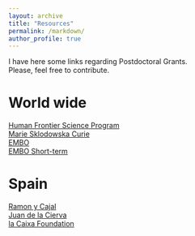 ```yaml
---
layout: archive
title: "Resources"
permalink: /markdown/
author_profile: true
---
```


I have here some links regarding Postdoctoral Grants.  
Please, feel free to contribute.

World wide
==========
[Human Frontier Science Program](https://www.hfsp.org/funding/hfsp-funding/postdoctoral-fellowships)  
[Marie Sklodowska Curie](https://marie-sklodowska-curie-actions.ec.europa.eu/actions/postdoctoral-fellowships)  
[EMBO](https://www.embo.org/funding/fellowships-grants-and-career-support/postdoctoral-fellowships/)  
[EMBO Short-term](https://www.embo.org/funding/fellowships-grants-and-career-support/scientific-exchange-grants/) 
  
Spain  
=========
[Ramon y Cajal](https://www.aei.gob.es/convocatorias/buscador-convocatorias/ayudas-contratos-ramon-cajal-ryc-2022)  
[Juan de la Cierva](https://www.aei.gob.es/en/announcements/announcements-finder/ayudas-contratos-juan-cierva-2022)  
[la Caixa Foundation](https://lacaixafoundation.org/en/postdoctoral-junior-leader-fellowships-description)
